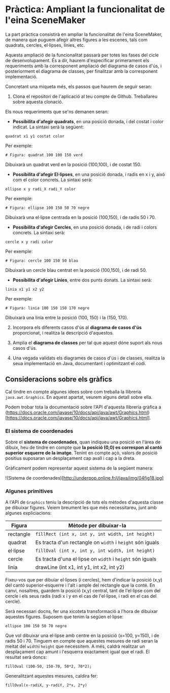 # Pràctica: Ampliant la funcionalitat de l'eina SceneMaker

La part pràctica consistirà en ampliar la funcionalitat de l'eina SceneMaker, de manera que puguem afegir altres figures a les escenes, tals com quadrats, cercles, el·lipses, línies, etc.

Aquesta ampliació de la funcionalitat passarà per totes les fases del cicle de desenvolupament. És a dir, haurem d'especificar primerament els requeriments amb la corresponent ampliació del diagrama de casos d'ús, i posteriorment el diagrama de classes, per finalitzar amb la corresponent implementació.

Concretant una miqueta més, els passos que haurem de seguir seran:

1. Clona el repositori de l'aplicació al teu compte de Github. Treballareu sobre aquesta clonació.

Els nous requeriments que se'ns demanen seran:

* **Possibilita d'afegir quadrats**, en una posició donada, i del costat i color indicat. La sintaxi serà la següent:

```
quadrat x1 y1 costat color
```

Per exemple:

```
# Figura: quadrat 100 100 150 verd
```

Dibuixarà un quadrat verd en la posició (100,100), i de costat 150.

* **Possibilita d'afegir El·lipses**, en una posició donada, i radis en x i y, aixó com el color concrets. La sintaxi serà:

```
ellipse x y radi_X radi_Y color
```

Per exemple:

```
# Figura: ellipse 100 150 50 70 negre
```

Dibuixarà una el·lipse centrada en la posició (100,150), i de radis 50 i 70.


* **Possibilita d'afegir Cercles**, en una posició donada, i de radi i colors concrets. La sintaxi serà:

```
cercle x y radi color
```

Per exemple:

```
# Figura: cercle 100 150 50 blau
```

Dibuixarà un cercle blau centrat en la posició (100,150), i de radi 50.


* **Possibilita d'afegir Línies**, entre dos punts donats. La sintaxi serà:

```
linia x1 y1 x2 y2
```

Per exemple:

```
# Figura: linia 100 150 150 170 negre
```

Dibuixarà una línia entre la posició (100, 150) i la (150, 170).

2. Incorpora els diferents casos d'ús al **diagrama de casos d'ús** proporcionat, i realitza la descripció d'aquestos.

3. Amplia el **diagrama de classes** per tal que aquest dóne suport als nous casos d'ús.

4. Una vegada validats els diagrames de casos d'ús i de classes, realitza la seua implementació en Java, documentant i optimitzant el codi.

## Consideracions sobre els gràfics

Cal tindre en compte algunes idees sobre com treballa la llibreria `java.awt.Graphics`. En aquest apartat, veurem alguns detall sobre ella.

Podem trobar tota la documentació sobre l'API d'aquesta llibrería gràfica a (https://docs.oracle.com/javase/10/docs/api/java/awt/Graphics.html)[https://docs.oracle.com/javase/10/docs/api/java/awt/Graphics.html].


### El sistema de coordenades

Sobre el **sistema de coordenades**, quan indiqueu una posició en l'àrea de dibuix, heu de tindre en compte que **la posició (0,0) es correspon al cantó superior esquerre de la imatge**. Tenint en compte açò, valors de posició positius suposaran un desplaçament cap avall i cap a la dreta.

Gràficament podem representar aquest sistema de la següent manera:

!(Sistema de coordenades)[http://underpop.online.fr/j/java/img/04fig18.jpg]

### Algunes primitives

A l'API de `Graphics` teniu la descripció de tots els mètodes d'aquesta classe pe dibuixar figures. Veiem breument les que més necessitareu, junt amb algunes expliciacions:


| Figura | Mètode per dibuixar-la|
|--------|-----------------------|
| rectangle | `fillRect (int x, int y, int width, int height)` | 
| quadrat | Es tracta d'un rectangle on `width` i `height` són iguals |
| el·lipse | `fillOval (int x, int y, int width, int height)` |
| cercle | Es tracta d'una el·lipse on `width` i `height` són iguals |
| linia | drawLine (int x1, int y1, int x2, int y2) |

Fixeu-vos que per dibuiar el·lipses (i cercles), hem d'indicar la posició (x,y) del cantó superior-esquerre i l'alt i ample del rectangle que la conté. En canvi, nosaltres, guardem la posició (x,y) central, tant de l'el·lipse com del cercle i els seus radis (radi x i y en el cas de l'el·lipse, i radi en el cas del cercle).

Serà necessari docns, fer una xicoteta transformació a l'hora de dibuixar aquestes figures. Suposem que tenim la següen el·lipse:

```
ellipse 100 150 50 70 negre
```

Que vol dibuixar una el·lipse amb centre en la posició (x=100, y=150), i de radis 50 i 70. Tinguem en compte que aquestes mesures de radi seran la meitat del `width`i `height` que necessitem. A més, caldrà realitzar un desplaçament cap amunt i l'esquerra exactament igual que el radi. El resultat serà doncs:

```
fillOval (100-50, 150-70, 50*2, 70*2);
```

Generalitzant aquestes mesures, caldira fer:

```
fillOval(x-radiX, y-radiY, 2*x, 2*y)
```




